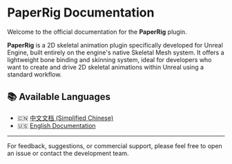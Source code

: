 # PaperRig Documentation

Welcome to the official documentation for the **PaperRig** plugin.

**PaperRig** is a 2D skeletal animation plugin specifically developed for Unreal Engine, built entirely on the engine's native Skeletal Mesh system. It offers a lightweight bone binding and skinning system, ideal for developers who want to create and drive 2D skeletal animations within Unreal using a standard workflow.

## 📚 Available Languages

- 🇨🇳 [中文文档 (Simplified Chinese)](zh/README.md)
- 🇺🇸 [English Documentation](en/README.md)

---

For feedback, suggestions, or commercial support, please feel free to open an issue or contact the development team.
